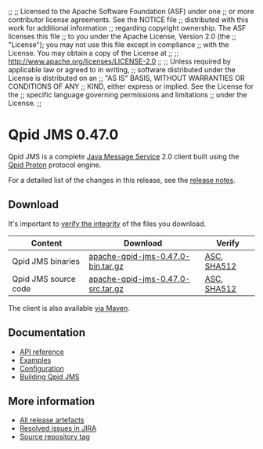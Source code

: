 ;;
;; Licensed to the Apache Software Foundation (ASF) under one
;; or more contributor license agreements.  See the NOTICE file
;; distributed with this work for additional information
;; regarding copyright ownership.  The ASF licenses this file
;; to you under the Apache License, Version 2.0 (the
;; "License"); you may not use this file except in compliance
;; with the License.  You may obtain a copy of the License at
;;
;;   http://www.apache.org/licenses/LICENSE-2.0
;;
;; Unless required by applicable law or agreed to in writing,
;; software distributed under the License is distributed on an
;; "AS IS" BASIS, WITHOUT WARRANTIES OR CONDITIONS OF ANY
;; KIND, either express or implied.  See the License for the
;; specific language governing permissions and limitations
;; under the License.
;;

# Qpid JMS 0.47.0

Qpid JMS is a complete [Java Message Service][jms] 2.0 client built
using the [Qpid Proton]({{site_url}}/proton/index.html) protocol engine.

For a detailed list of the changes in this release, see the [release
notes](release-notes.html).

[jms]: http://en.wikipedia.org/wiki/Java_Message_Service

## Download

It's important to [verify the
integrity]({{site_url}}/download.html#verify-what-you-download) of the
files you download.

| Content | Download | Verify |
|---------|----------|--------|
| Qpid JMS binaries | [apache-qpid-jms-0.47.0-bin.tar.gz](http://archive.apache.org/dist/qpid/jms/0.47.0/apache-qpid-jms-0.47.0-bin.tar.gz) | [ASC](https://archive.apache.org/dist/qpid/jms/0.47.0/apache-qpid-jms-0.47.0-bin.tar.gz.asc), [SHA512](https://archive.apache.org/dist/qpid/jms/0.47.0/apache-qpid-jms-0.47.0-bin.tar.gz.sha512) |
| Qpid JMS source code | [apache-qpid-jms-0.47.0-src.tar.gz](http://archive.apache.org/dist/qpid/jms/0.47.0/apache-qpid-jms-0.47.0-src.tar.gz) | [ASC](https://archive.apache.org/dist/qpid/jms/0.47.0/apache-qpid-jms-0.47.0-src.tar.gz.asc), [SHA512](https://archive.apache.org/dist/qpid/jms/0.47.0/apache-qpid-jms-0.47.0-src.tar.gz.sha512) |

The client is also available [via Maven]({{site_url}}/maven.html).

## Documentation


<div class="two-column" markdown="1">

 - [API reference](http://docs.oracle.com/javaee/7/api/javax/jms/package-summary.html)
 - [Examples](https://github.com/apache/qpid-jms/tree/0.47.0/qpid-jms-examples)
 - [Configuration](docs/index.html)
 - [Building Qpid JMS](building.html)

</div>


## More information

 - [All release artefacts](http://archive.apache.org/dist/qpid/jms/0.47.0)
 - [Resolved issues in JIRA](https://issues.apache.org/jira/issues/?jql=project+%3D+QPIDJMS+AND+fixVersion+%3D+%270.47.0%27+AND+resolution+%3D+%27fixed%27+ORDER+BY+priority+DESC)
 - [Source repository tag](https://gitbox.apache.org/repos/asf/qpid-jms.git/tree/refs/tags/0.47.0)

<script type="text/javascript">
  _deferredFunctions.push(function() {
      if ("0.47.0" === "{{current_jms_release}}") {
          _modifyCurrentReleaseLinks();
      }
  });
</script>
